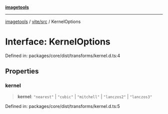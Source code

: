 [**imagetools**](../../../README.md)

***

[imagetools](../../../modules.md) / [vite/src](../README.md) / KernelOptions

# Interface: KernelOptions

Defined in: packages/core/dist/transforms/kernel.d.ts:4

## Properties

### kernel

> **kernel**: `"nearest"` \| `"cubic"` \| `"mitchell"` \| `"lanczos2"` \| `"lanczos3"`

Defined in: packages/core/dist/transforms/kernel.d.ts:5
